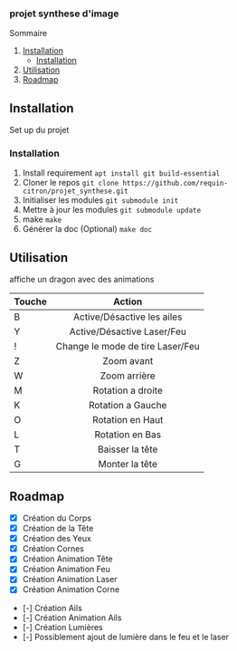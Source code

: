 ### projet synthese d'image

<!-- TABLE OF CONTENTS -->
  <summary>Sommaire</summary>
  <ol>
    <li>
      <a href="#getting-started">Installation</a>
      <ul>
        <li><a href="#installation">Installation</a></li>
      </ul>
    </li>
    <li><a href="#utilisation">Utilisation</a></li>
    <li><a href="#roadmap">Roadmap</a></li>
  </ol>

<!-- GETTING STARTED -->
## Installation

Set up du projet

### Installation

1. Install requirement
  `apt install git build-essential`
2. Cloner le repos
  `git clone https://github.com/requin-citron/projet_synthese.git`
3. Initialiser les modules
  `git submodule init`
4. Mettre à jour les modules
  `git submodule update`
5. make
  `make`
6. Générer la doc (Optional)
  `make doc`

<!-- USAGE EXAMPLES -->
## Utilisation

affiche un dragon avec des animations

| Touche  | Action          |
| :--------------- |:---------------:|
| B  |   Active/Désactive les ailes  |
| Y  | Active/Désactive Laser/Feu             |
| !  | Change le mode de tire Laser/Feu          |
| Z  | Zoom avant          |
| W  | Zoom arrière          |
| M  | Rotation a droite          |
| K  | Rotation a Gauche          |
| O  | Rotation en Haut           |
| L  | Rotation en Bas          |
| T  | Baisser la tête          |
| G  | Monter la tête          |

<!-- ROADMAP -->
## Roadmap

- [x] Création du Corps
- [x] Création de la Tête
- [x] Création des Yeux
- [x] Création Cornes
- [x] Création Animation Tête
- [x] Création Animation Feu
- [x] Création Animation Laser
- [x] Création Animation Corne
- [-] Création Ails
- [-] Création Animation Ails
- [-] Création Lumières
- [-] Possiblement ajout de lumière dans le feu et le laser
